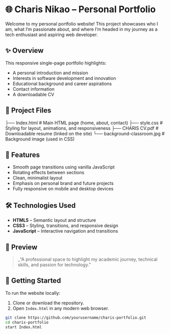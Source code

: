 # 🌐 Charis Nikao – Personal Portfolio

Welcome to my personal portfolio website! This project showcases who I am, what I’m passionate about, and where I’m headed in my journey as a tech enthusiast and aspiring web developer.

## ✨ Overview

This responsive single-page portfolio highlights:

- A personal introduction and mission
- Interests in software development and innovation
- Educational background and career aspirations
- Contact information
- A downloadable CV

## 📁 Project Files

├── Index.html # Main HTML page (home, about, contact)
├── style.css # Styling for layout, animations, and responsiveness
├── CHARIS CV.pdf # Downloadable resume (linked on the site)
└── background-classroom.jpg # Background image (used in CSS)


## 🧠 Features

- Smooth page transitions using vanilla JavaScript
- Rotating effects between sections
- Clean, minimalist layout
- Emphasis on personal brand and future projects
- Fully responsive on mobile and desktop devices

## 🛠️ Technologies Used

- **HTML5** – Semantic layout and structure
- **CSS3** – Styling, transitions, and responsive design
- **JavaScript** – Interactive navigation and transitions

## 📸 Preview

> _“A professional space to highlight my academic journey, technical skills, and passion for technology.”

## 🚀 Getting Started

To run the website locally:

1. Clone or download the repository.
2. Open `Index.html` in any modern web browser.

```bash
git clone https://github.com/yourusername/charis-portfolio.git
cd charis-portfolio
start Index.html

